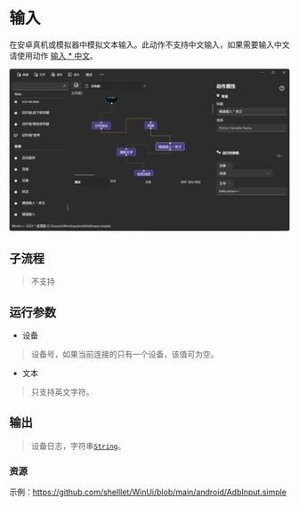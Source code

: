 # 输入 
在安卓真机或模拟器中模拟文本输入。此动作不支持中文输入，如果需要输入中文请使用动作 [输入 * 中文](./Adbkeyboard.md)。


![AdbInput](./images/05.png ':size=90%')

## 子流程

> 不支持

## 运行参数

* 设备
> 设备号，如果当前连接的只有一个设备，该值可为空。
* 文本
> 只支持英文字符。

## 输出 

> 设备日志，字符串[`String`](./types/String.md)。


### 资源

示例：https://github.com/shelllet/WinUi/blob/main/android/AdbInput.simple
